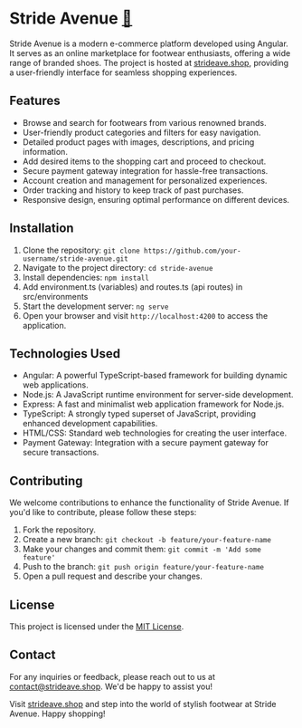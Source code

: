 # Stride Avenue [🔗](https://strideave.shop)

Stride Avenue is a modern e-commerce platform developed using Angular. It serves as an online marketplace for footwear enthusiasts, offering a wide range of branded shoes. The project is hosted at [strideave.shop](https://strideave.shop), providing a user-friendly interface for seamless shopping experiences.

## Features

- Browse and search for footwears from various renowned brands.
- User-friendly product categories and filters for easy navigation.
- Detailed product pages with images, descriptions, and pricing information.
- Add desired items to the shopping cart and proceed to checkout.
- Secure payment gateway integration for hassle-free transactions.
- Account creation and management for personalized experiences.
- Order tracking and history to keep track of past purchases.
- Responsive design, ensuring optimal performance on different devices.

## Installation

1. Clone the repository: `git clone https://github.com/your-username/stride-avenue.git`
2. Navigate to the project directory: `cd stride-avenue`
3. Install dependencies: `npm install`
4. Add environment.ts (variables) and routes.ts (api routes) in src/environments
5. Start the development server: `ng serve`
6. Open your browser and visit `http://localhost:4200` to access the application.

## Technologies Used

- Angular: A powerful TypeScript-based framework for building dynamic web applications.
- Node.js: A JavaScript runtime environment for server-side development.
- Express: A fast and minimalist web application framework for Node.js.
- TypeScript: A strongly typed superset of JavaScript, providing enhanced development capabilities.
- HTML/CSS: Standard web technologies for creating the user interface.
- Payment Gateway: Integration with a secure payment gateway for secure transactions.

## Contributing

We welcome contributions to enhance the functionality of Stride Avenue. If you'd like to contribute, please follow these steps:

1. Fork the repository.
2. Create a new branch: `git checkout -b feature/your-feature-name`
3. Make your changes and commit them: `git commit -m 'Add some feature'`
4. Push to the branch: `git push origin feature/your-feature-name`
5. Open a pull request and describe your changes.

## License

This project is licensed under the [MIT License](LICENSE).

## Contact

For any inquiries or feedback, please reach out to us at contact@strideave.shop. We'd be happy to assist you!

Visit [strideave.shop](https://strideave.shop) and step into the world of stylish footwear at Stride Avenue. Happy shopping!
